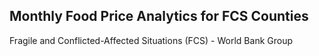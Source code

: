 ## Monthly Food Price Analytics for FCS Counties

Fragile and Conflicted-Affected Situations (FCS) - World Bank Group
